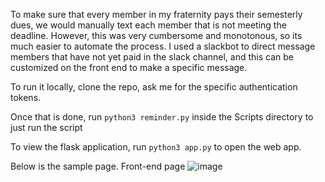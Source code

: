 To make sure that every member in my fraternity pays their semesterly dues, we would manually text each member that is not meeting the deadline. 
However, this was very cumbersome and monotonous, so its much easier to automate the process. I used a slackbot to direct message members that have
not yet paid in the slack channel, and this can be customized on the front end to make a specific message.

To run it locally, clone the repo, ask me for the specific authentication tokens.

Once that is done, run `python3 reminder.py` inside the Scripts directory to just run the script

To view the flask application, run `python3 app.py` to open the web app.

Below is the sample page.
Front-end page
![image](https://github.com/andrewyang03/PayYoDues/assets/108111995/3e26a645-6380-4e1a-95e7-5c7ab543dacb)
